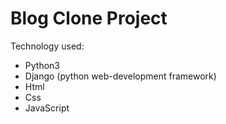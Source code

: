 # Blog Clone Project

Technology used:
* Python3
* Django (python web-development framework)
* Html
* Css
* JavaScript
